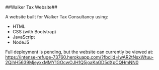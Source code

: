 ##Walker Tax Website##

A website built for Walker Tax Consultancy using: 

- HTML
- CSS (with Bootstrap)
- JavaScript
- NodeJS 

Full deployment is pending, but the website can currently be viewed at: https://intense-refuge-73760.herokuapp.com/?fbclid=IwAR2tNsxWtuu-2QihH5639MjeyxxMMY1GOcwOJH1Q5joaKaGD5dXpCQHmNN0
